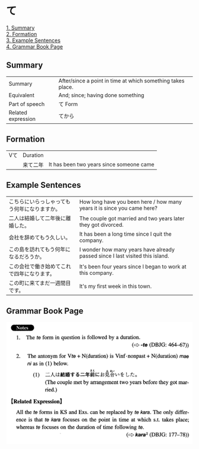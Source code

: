 # て

[1. Summary](#summary)<br>
[2. Formation](#formation)<br>
[3. Example Sentences](#example-sentences)<br>
[4. Grammar Book Page](#grammar-book-page)<br>


## Summary

<table><tr>   <td>Summary</td>   <td>After/since a point in time at which something takes place.</td></tr><tr>   <td>Equivalent</td>   <td>And; since; having done something</td></tr><tr>   <td>Part of speech</td>   <td>て Form</td></tr><tr>   <td>Related expression</td>   <td>てから</td></tr></table>

## Formation

<table class="table"><tbody><tr class="tr head"><td class="td"><span class="bold">V</span><span class="concept">て</span></td><td class="td"><span class="concept"></span><span>Duration</span></td><td class="td"></td></tr><tr class="tr"><td class="td"></td><td class="td"><span>来</span><span class="concept">て</span><span>二年</span></td><td class="td"><span>It has been two years since someone came</span></td></tr></tbody></table>

## Example Sentences

<table><tr>   <td>こちらにいらっしゃってもう何年になりますか。</td>   <td>How long have you been here / how many years it is since you came here?</td></tr><tr>   <td>二人は結婚して二年後に離婚した。</td>   <td>The couple got married and two years later they got divorced.</td></tr><tr>   <td>会社を辞めてもう久しい。</td>   <td>It has been a long time since I quit the company.</td></tr><tr>   <td>この島を訪れてもう何年になるだろうか。</td>   <td>I wonder how many years have already passed since I last visited this island.</td></tr><tr>   <td>この会社で働き始めてこれで四年になります。</td>   <td>It's been four years since I began to work at this company.</td></tr><tr>   <td>この町に来てまだ一週間目です。</td>   <td>It's my first week in this town.</td></tr></table>

## Grammar Book Page

![](../img/Intermediateて.png)

